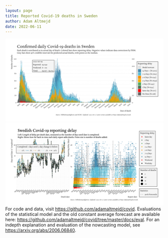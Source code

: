 ```yaml
---
layout: page
title: Reported Covid-19 deaths in Sweden
author: Adam Altmejd
date: 2022-06-11
---
```


![Graph of Swedish Covid-19 deaths with reporting delay.](deaths_lag_sweden_2022-06-11.png "Swedish Covid-19 deaths.")
![Graph of Swedish Covid-19 reporting delay in daily deaths.](lag_trend_sweden_2022-06-11.png "Trend in Swedish Covid-19 mortality reporting delay.")
For code and data, visit <https://github.com/adamaltmejd/covid>.
Evaluations of the statistical model and the old constant average forecast are available here: <https://github.com/adamaltmejd/covid/tree/master/docs/eval>.
For an indepth explanation and evaluation of the nowcasting model, see <https://arxiv.org/abs/2006.06840>.
